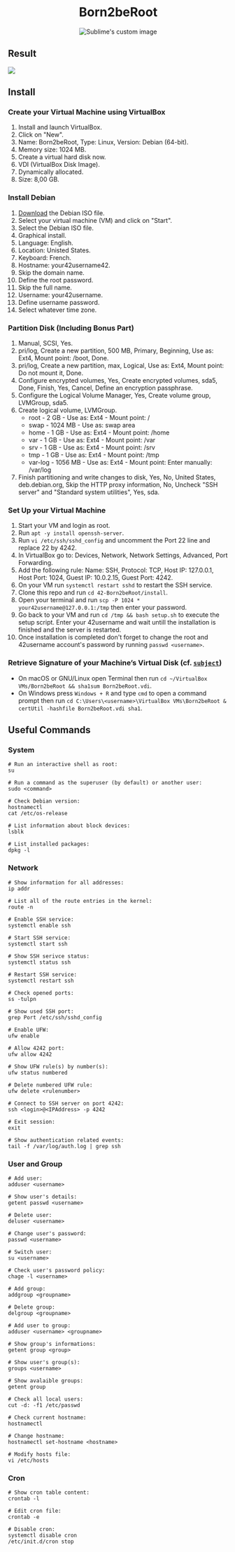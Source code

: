 <h1 align="center">
	Born2beRoot
</h1>

<p align="center">
	<img src="https://user-images.githubusercontent.com/91064070/147373484-5f9d6a42-38d3-459b-89c3-24ea6e96c580.png?raw=true" alt="Sublime's custom image"/>
</p>

## Result

![](result.png)

## Install

### Create your Virtual Machine using VirtualBox

1. Install and launch VirtualBox.
2. Click on "New".
3. Name: Born2beRoot, Type: Linux, Version: Debian (64-bit).
4. Memory size: 1024 MB.
5. Create a virtual hard disk now.
6. VDI (VirtualBox Disk Image).
7. Dynamically allocated.
8. Size: 8,00 GB.
	
### Install Debian

1. [Download](https://www.debian.org/download) the Debian ISO file.
2. Select your virtual machine (VM) and click on "Start".
3. Select the Debian ISO file.
5. Graphical install.
6. Language: English.
7. Location: Unisted States.
8. Keyboard: French.
9. Hostname: your42username42.
10. Skip the domain name.
11. Define the root password.
12. Skip the full name.
13. Username: your42username.
14. Define username password.
15. Select whatever time zone.

### Partition Disk (Including Bonus Part)

1. Manual, SCSI, Yes.
2. pri/log, Create a new partition, 500 MB, Primary, Beginning, Use as: Ext4, Mount point: /boot, Done.
3. pri/log, Create a new partition, max, Logical, Use as: Ext4, Mount point: Do not mount it, Done.
4. Configure encrypted volumes, Yes, Create encrypted volumes, sda5, Done, Finish, Yes, Cancel, Define an encryption passphrase.
5. Configure the Logical Volume Manager, Yes, Create volume group, LVMGroup, sda5.
6. Create logical volume, LVMGroup.
	* root - 2 GB - Use as: Ext4 - Mount point: /
	* swap - 1024 MB - Use as: swap area
	* home - 1 GB - Use as: Ext4 - Mount point: /home
	* var - 1 GB - Use as: Ext4 - Mount point: /var
	* srv - 1 GB - Use as: Ext4 - Mount point: /srv
	* tmp - 1 GB - Use as: Ext4 - Mount point: /tmp
	* var-log - 1056 MB - Use as: Ext4 - Mount point: Enter manually: /var/log
6. Finish partitioning and write changes to disk, Yes, No, United States, deb.debian.org, Skip the HTTP proxy information, No, Uncheck "SSH server" and "Standard system utilities", Yes, sda.

### Set Up your Virtual Machine

1. Start your VM and login as root.
2. Run `apt -y install openssh-server`.
3. Run `vi /etc/ssh/sshd_config` and uncomment the Port 22 line and replace 22 by 4242.
4. In VirtualBox go to: Devices, Network, Network Settings, Advanced, Port Forwarding.
5. Add the following rule: Name: SSH, Protocol: TCP, Host IP: 127.0.0.1, Host Port: 1024, Guest IP: 10.0.2.15, Guest Port: 4242.
6. On your VM run `systemctl restart sshd` to restart the SSH service.
7. Clone this repo and run `cd 42-Born2beRoot/install`.
8. Open your terminal and run `scp -P 1024 * your42username@127.0.0.1:/tmp` then enter your password.
9. Go back to your VM and run `cd /tmp && bash setup.sh` to execute the setup script. Enter your 42username and wait untill the installation is finished and the server is restarted.
10. Once installation is completed don't forget to change the root and 42username account's password by running `passwd <username>`.

### Retrieve Signature of your Machine’s Virtual Disk (cf. [`subject`](Born2beRoot.pdf))
* On macOS or GNU/Linux open Terminal then run `cd ~/VirtualBox VMs/Born2beRoot && sha1sum Born2beRoot.vdi`.
* On Windows press `Windows + R` and type `cmd` to open a command prompt then run `cd C:\Users\<username>\VirtualBox VMs\Born2beRoot & certUtil -hashfile Born2beRoot.vdi sha1`.

## Useful Commands

### System

```shell
# Run an interactive shell as root:
su

# Run a command as the superuser (by default) or another user:
sudo <command>

# Check Debian version:
hostnamectl
cat /etc/os-release

# List information about block devices:
lsblk

# List installed packages:
dpkg -l
```

### Network

```shell
# Show information for all addresses:
ip addr

# List all of the route entries in the kernel:
route -n

# Enable SSH service: 
systemctl enable ssh

# Start SSH service:
systemctl start ssh

# Show SSH serivce status:
systemctl status ssh

# Restart SSH service:
systemctl restart ssh

# Check opened ports:
ss -tulpn

# Show used SSH port:
grep Port /etc/ssh/sshd_config

# Enable UFW:
ufw enable

# Allow 4242 port:
ufw allow 4242

# Show UFW rule(s) by number(s):
ufw status numbered

# Delete numbered UFW rule:
ufw delete <rulenumber>

# Connect to SSH server on port 4242:
ssh <login>@<IPAddress> -p 4242

# Exit session:
exit

# Show authentication related events: 
tail -f /var/log/auth.log | grep ssh
```

### User and Group

```shell
# Add user:
adduser <username>

# Show user's details:
getent passwd <username>

# Delete user:
deluser <username>

# Change user's password:
passwd <username>

# Switch user:
su <username>

# Check user's password policy:
chage -l <username>

# Add group:
addgroup <groupname>

# Delete group:
delgroup <groupname>

# Add user to group:
adduser <username> <groupname>

# Show group's informations:
getent group <group>

# Show user's group(s):
groups <username>

# Show avalaible groups:
getent group

# Check all local users:
cut -d: -f1 /etc/passwd

# Check current hostname:
hostnamectl

# Change hostname:
hostnamectl set-hostname <hostname>

# Modify hosts file: 
vi /etc/hosts
```

### Cron

```shell
# Show cron table content:
crontab -l

# Edit cron file: 
crontab -e

# Disable cron:
systemctl disable cron
/etc/init.d/cron stop
```

